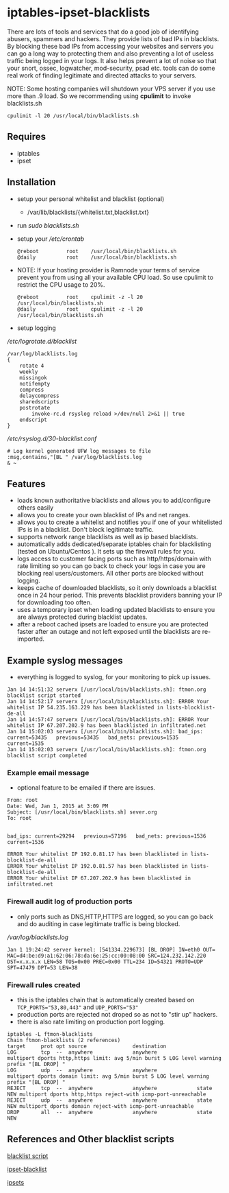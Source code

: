 iptables-ipset-blacklists
=========================

There are lots of tools and services that do a good job of identifying abusers, spammers and
hackers. They provide lists of bad IPs in blacklists. By blocking these bad IPs from
accessing your websites and servers you can go a long way to protecting them and also
preventing a lot of useless traffic being logged in your logs. It also helps prevent
a lot of noise so that your snort, ossec, logwatcher, mod-security, psad etc. tools can
do some real work of finding legitimate and directed attacks to your servers.

NOTE: Some hosting companies will shutdown your VPS server if you use more than .9 load.
So we recommending using **cpulimit** to invoke blacklists.sh

`cpulimit -l 20 /usr/local/bin/blacklists.sh`

## Requires

 - iptables
 - ipset

## Installation

- setup your personal whitelist and blacklist (optional)
    -  /var/lib/blacklists/{whitelist.txt,blacklist.txt}
- run _sudo blacklists.sh_  
- setup your _/etc/crontab_

    ~~~
    @reboot         root    /usr/local/bin/blacklists.sh
    @daily          root    /usr/local/bin/blacklists.sh
    ~~~

- NOTE: If your hosting provider is Ramnode your terms of service prevent you from using all
your available CPU load.  So use cpulimit to restrict the CPU usage to 20%.
    ~~~
    @reboot         root    cpulimit -z -l 20 /usr/local/bin/blacklists.sh
    @daily          root    cpulimit -z -l 20 /usr/local/bin/blacklists.sh
    ~~~

- setup logging

_/etc/logrotate.d/blacklist_
~~~
/var/log/blacklists.log
{
    rotate 4
    weekly
    missingok
    notifempty
    compress
    delaycompress
    sharedscripts
    postrotate
        invoke-rc.d rsyslog reload >/dev/null 2>&1 || true
    endscript
}
~~~

_/etc/rsyslog.d/30-blacklist.conf_
~~~
# Log kernel generated UFW log messages to file
:msg,contains,"[BL " /var/log/blacklists.log
& ~
~~~

## Features

- loads known authoritative blacklists and allows you to add/configure others easily
- allows you to create your own blacklist of IPs and net ranges.
- allows you to create a whitelist and notifies you if one of your whitelisted IPs
is in a blacklist. Don't block legitimate traffic.
- supports network range blacklists as well as ip based blacklists.
- automatically adds dedicated/separate iptables chain for blacklisting (tested on Ubuntu/Centos ).
It sets up the firewall rules for you.
- logs access to customer facing ports such as http/https/domain with rate limiting so you can
go back to check your logs in case you are blocking real users/customers. All other
ports are blocked without logging.
- keeps cache of downloaded blacklists, so it only downloads a blacklist once in 24 hour period.
This prevents blacklist providers banning your IP for downloading too often.
- uses a temporary ipset when loading updated blacklists to ensure you are always protected
during blacklist updates.
- after a reboot cached ipsets are loaded to ensure you are protected faster after an outage and not left exposed until the blacklists are re-imported.

## Example syslog messages

- everything is logged to syslog, for your monitoring to pick up issues.

~~~
Jan 14 14:51:32 serverx [/usr/local/bin/blacklists.sh]: ftmon.org blacklist script started
Jan 14 14:52:17 serverx [/usr/local/bin/blacklists.sh]: ERROR Your whitelist IP 54.235.163.229 has been blacklisted in lists-blocklist-de-all
Jan 14 14:57:47 serverx [/usr/local/bin/blacklists.sh]: ERROR Your whitelist IP 67.207.202.9 has been blacklisted in infiltrated.net
Jan 14 15:02:03 serverx [/usr/local/bin/blacklists.sh]: bad_ips: current=53435   previous=53435   bad_nets: previous=1535   current=1535
Jan 14 15:02:03 serverx [/usr/local/bin/blacklists.sh]: ftmon.org blacklist script completed
~~~

### Example email message

- optional feature to be emailed if there are issues.

~~~
From: root
Date: Wed, Jan 1, 2015 at 3:09 PM
Subject: [/usr/local/bin/blacklists.sh] sever.org
To: root


bad_ips: current=29294   previous=57196   bad_nets: previous=1536   current=1536

ERROR Your whitelist IP 192.0.81.17 has been blacklisted in lists-blocklist-de-all
ERROR Your whitelist IP 192.0.81.57 has been blacklisted in lists-blocklist-de-all
ERROR Your whitelist IP 67.207.202.9 has been blacklisted in infiltrated.net
~~~


### Firewall audit log of production ports

- only ports such as DNS,HTTP,HTTPS are logged, so you can
go back and do auditing in case legitimate traffic is being blocked.

_/var/log/blacklists.log_
~~~
Jan 1 19:24:42 server kernel: [541334.229673] [BL DROP] IN=eth0 OUT= MAC=d4:be:d9:a1:62:06:78:da:6e:25:cc:00:08:00 SRC=124.232.142.220 DST=x.x.x.x LEN=58 TOS=0x00 PREC=0x00 TTL=234 ID=54321 PROTO=UDP SPT=47479 DPT=53 LEN=38
~~~

### Firewall rules created

- this is the iptables chain that is automatically created based on `TCP_PORTS="53,80,443"`
and `UDP_PORTS="53"`
- production ports are rejected not droped so as not to "stir up" hackers.
- there is also rate limiting on production port logging.


~~~
iptables -L ftmon-blacklists
Chain ftmon-blacklists (2 references)
target     prot opt source               destination
LOG        tcp  --  anywhere             anywhere             multiport dports http,https limit: avg 5/min burst 5 LOG level warning prefix "[BL DROP] "
LOG        udp  --  anywhere             anywhere             multiport dports domain limit: avg 5/min burst 5 LOG level warning prefix "[BL DROP] "
REJECT     tcp  --  anywhere             anywhere             state NEW multiport dports http,https reject-with icmp-port-unreachable
REJECT     udp  --  anywhere             anywhere             state NEW multiport dports domain reject-with icmp-port-unreachable
DROP       all  --  anywhere             anywhere             state NEW

~~~

## References and Other blacklist scripts

[blacklist script](http://sysadminnotebook.blogspot.com.au/2013_07_01_archive.html)

[ipset-blacklist](https://github.com/trick77/ipset-blacklist/)

[ipsets](http://kirkkosinski.com/2013/11/mass-blocking-evil-ip-addresses-iptables-ip-sets/)
